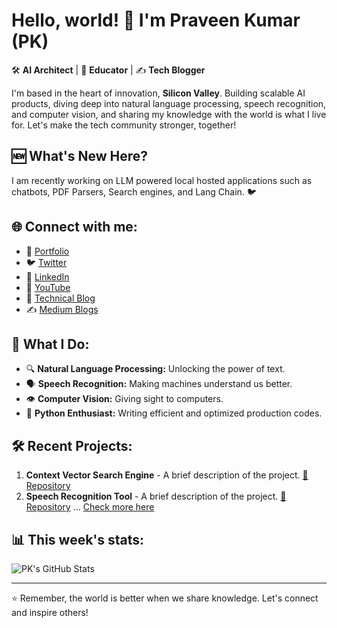# Hello, world! 👋 I'm Praveen Kumar (PK)

🛠 **AI Architect** | 🎤 **Educator** | ✍️ **Tech Blogger**

I'm based in the heart of innovation, **Silicon Valley**. Building scalable AI products, diving deep into natural language processing, speech recognition, and computer vision, and sharing my knowledge with the world is what I live for. Let's make the tech community stronger, together!

## :new: What's New Here?

I am recently working on LLM powered local hosted applications such as chatbots, PDF Parsers, Search engines, and Lang Chain. :bird: 

## 🌐 Connect with me:
- :man: [Portfolio](https://inboxpraveen.github.io)
- 🐦 [Twitter](https://twitter.com/inboxpraveen)
- 📝 [LinkedIn](https://linkedin.com/in/praveen-kumar-inbox)
- 🎥 [YouTube](https://www.youtube.com/@ai_for_bharat)
- 📰 [Technical Blog](https://inboxpraveen.github.io/blogs/)
- :writing_hand: [Medium Blogs](https://medium.com/@inboxpraveen)

## 🚀 What I Do:
- 🔍 **Natural Language Processing:** Unlocking the power of text.
- 🗣 **Speech Recognition:** Making machines understand us better.
- 👁 **Computer Vision:** Giving sight to computers.
- 🐍 **Python Enthusiast:** Writing efficient and optimized production codes.

## 🛠 Recent Projects:
1. **Context Vector Search Engine** - A brief description of the project. [🔗 Repository](GITHUB_REPO_LINK)
2. **Speech Recognition Tool** - A brief description of the project. [🔗 Repository](GITHUB_REPO_LINK)
... [Check more here](https://github.com/inboxpraveen?tab=repositories)

## 📊 This week's stats:
![PK's GitHub Stats](https://github-readme-stats.vercel.app/api?username=inboxpraveen&count_private=true&show_icons=true&theme=radical)

---

⭐ Remember, the world is better when we share knowledge. Let's connect and inspire others!
